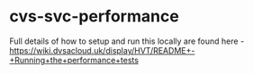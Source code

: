 # cvs-svc-performance

Full details of how to setup and run this locally are found here - https://wiki.dvsacloud.uk/display/HVT/README+-+Running+the+performance+tests